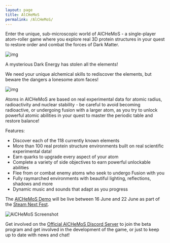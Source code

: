 ```yaml
---
layout: page
title: AlCHeMoS
permalink: /AlCHeMoS/
---
```


Enter the unique, sub-microscopic world of AlCHeMoS - a single-player atom-roller game where you explore real 3D protein structures in your quest to restore order and combat the forces of Dark Matter.

![img]({{site.baseurl}}/img/AlCHeMoS_cN2xotgDSi.png)

A mysterious Dark Energy has stolen all the elements!

We need your unique alchemical skills to rediscover the elements, but beware the dangers a lonesome atom faces!

![img]({{site.baseurl}}/img/AlCHeMoS_Di5XsO1LwX.png)

Atoms in AlCHeMoS are based on real experimental data for atomic radius, radioactivity and nuclear stability - be careful to avoid becoming radioactive, or undergoing fusion with a larger atom, as you try to unlock powerful atomic abilities in your quest to master the periodic table and restore balance!

Features:
* Discover each of the 118 currently known elements
* More than 100 real protein structure environments built on real scientific experimental data!
* Earn quarks to upgrade every aspect of your atom
* Complete a variety of side objectives to earn powerful unlockable abilities
* Flee from or combat enemy atoms who seek to undergo Fusion with you
* Fully raymarched environments with beautiful lighting, reflections, shadows and more
* Dynamic music and sounds that adapt as you progress


The [AlCHeMoS Demo](https://store.steampowered.com/app/1090590/AlCHeMoS/) will be live between 16 June and 22 June as part of the [Steam Next Fest](https://store.steampowered.com/sale/nextfest).

![AlCHeMoS Screenshot]({{site.baseurl}}/img/SteamNextFestCoverImage_01.png)

Get involved on the [Official AlCHeMoS Discord Server](https://discord.gg/t8UTyXe) to join the beta program and get involved in the development of the game, or just to keep up to date with news and chat!